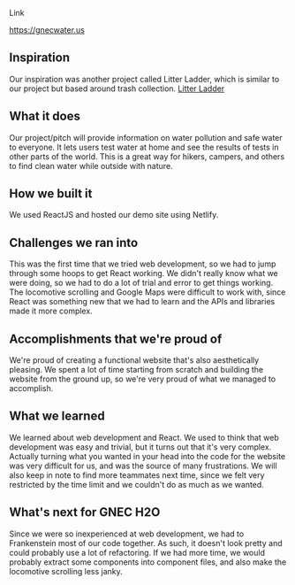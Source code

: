 Link

https://gnecwater.us

## Inspiration
Our inspiration was another project called Litter Ladder, which is similar to our project but based around trash collection. [Litter Ladder](https://devpost.com/software/litter-ladder)
## What it does
Our project/pitch will provide information on water pollution and safe water to everyone. It lets users test water at home and see the results of tests in other parts of the world. This is a great way for hikers, campers, and others to find clean water while outside with nature.
## How we built it
We used ReactJS and hosted our demo site using Netlify.
## Challenges we ran into
This was the first time that we tried web development, so we had to jump through some hoops to get React working. We didn't really know what we were doing, so we had to do a lot of trial and error to get things working. The locomotive scrolling and Google Maps were difficult to work with, since React was something new that we had to learn and the APIs and libraries made it more complex.
## Accomplishments that we're proud of
We're proud of creating a functional website that's also aesthetically pleasing. We spent a lot of time starting from scratch and building the website from the ground up, so we're very proud of what we managed to accomplish.
## What we learned
We learned about web development and React. We used to think that web development was easy and trivial, but it turns out that it's very complex. Actually turning what you wanted in your head into the code for the website was very difficult for us, and was the source of many frustrations. We will also keep in note to find more teammates next time, since we felt very restricted by the time limit and we couldn't do as much as we wanted.
## What's next for GNEC H2O
Since we were so inexperienced at web development, we had to Frankenstein most of our code together. As such, it doesn't look pretty and could probably use a lot of refactoring. If we had more time, we would probably extract some components into component files, and also make the locomotive scrolling less janky.